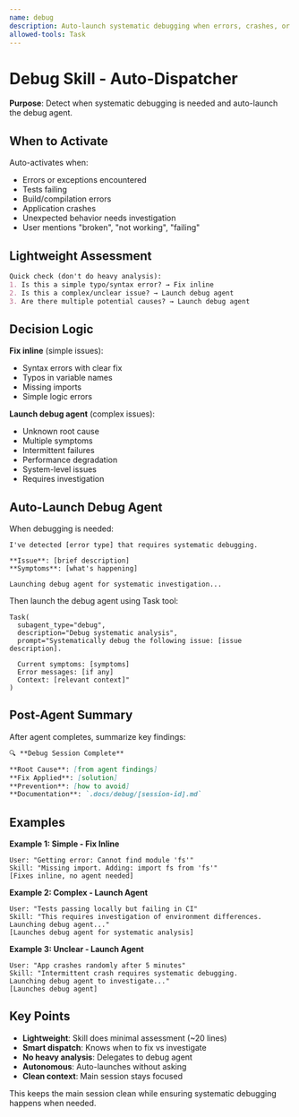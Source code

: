 ```yaml
---
name: debug
description: Auto-launch systematic debugging when errors, crashes, or failures occur. Use when encountering exceptions, failed tests, build errors, or unexpected behavior that needs investigation.
allowed-tools: Task
---
```


# Debug Skill - Auto-Dispatcher

**Purpose**: Detect when systematic debugging is needed and auto-launch the debug agent.

## When to Activate

Auto-activates when:
- Errors or exceptions encountered
- Tests failing
- Build/compilation errors
- Application crashes
- Unexpected behavior needs investigation
- User mentions "broken", "not working", "failing"

## Lightweight Assessment

```markdown
Quick check (don't do heavy analysis):
1. Is this a simple typo/syntax error? → Fix inline
2. Is this a complex/unclear issue? → Launch debug agent
3. Are there multiple potential causes? → Launch debug agent
```

## Decision Logic

**Fix inline** (simple issues):
- Syntax errors with clear fix
- Typos in variable names
- Missing imports
- Simple logic errors

**Launch debug agent** (complex issues):
- Unknown root cause
- Multiple symptoms
- Intermittent failures
- Performance degradation
- System-level issues
- Requires investigation

## Auto-Launch Debug Agent

When debugging is needed:

```
I've detected [error type] that requires systematic debugging.

**Issue**: [brief description]
**Symptoms**: [what's happening]

Launching debug agent for systematic investigation...
```

Then launch the debug agent using Task tool:

```
Task(
  subagent_type="debug",
  description="Debug systematic analysis",
  prompt="Systematically debug the following issue: [issue description].

  Current symptoms: [symptoms]
  Error messages: [if any]
  Context: [relevant context]"
)
```

## Post-Agent Summary

After agent completes, summarize key findings:

```markdown
🔍 **Debug Session Complete**

**Root Cause**: [from agent findings]
**Fix Applied**: [solution]
**Prevention**: [how to avoid]
**Documentation**: `.docs/debug/[session-id].md`
```

## Examples

**Example 1: Simple - Fix Inline**
```
User: "Getting error: Cannot find module 'fs'"
Skill: "Missing import. Adding: import fs from 'fs'"
[Fixes inline, no agent needed]
```

**Example 2: Complex - Launch Agent**
```
User: "Tests passing locally but failing in CI"
Skill: "This requires investigation of environment differences.
Launching debug agent..."
[Launches debug agent for systematic analysis]
```

**Example 3: Unclear - Launch Agent**
```
User: "App crashes randomly after 5 minutes"
Skill: "Intermittent crash requires systematic debugging.
Launching debug agent to investigate..."
[Launches debug agent]
```

## Key Points

- **Lightweight**: Skill does minimal assessment (~20 lines)
- **Smart dispatch**: Knows when to fix vs investigate
- **No heavy analysis**: Delegates to debug agent
- **Autonomous**: Auto-launches without asking
- **Clean context**: Main session stays focused

This keeps the main session clean while ensuring systematic debugging happens when needed.
